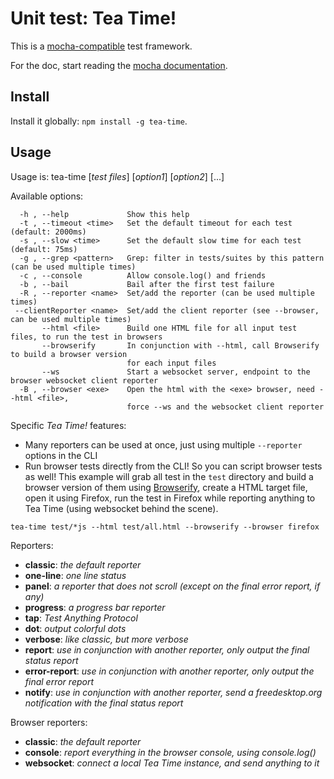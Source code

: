 

# Unit test: Tea Time!

This is a [mocha-compatible](http://mochajs.org/) test framework.

For the doc, start reading the [mocha documentation](http://mochajs.org/).


## Install

Install it globally: `npm install -g tea-time`.



## Usage

Usage is: tea-time [*test files*] [*option1*] [*option2*] [...]

Available options:
```
  -h , --help             Show this help
  -t , --timeout <time>   Set the default timeout for each test (default: 2000ms)
  -s , --slow <time>      Set the default slow time for each test (default: 75ms)
  -g , --grep <pattern>   Grep: filter in tests/suites by this pattern (can be used multiple times)
  -c , --console          Allow console.log() and friends
  -b , --bail             Bail after the first test failure
  -R , --reporter <name>  Set/add the reporter (can be used multiple times)
 --clientReporter <name>  Set/add the client reporter (see --browser, can be used multiple times)
       --html <file>      Build one HTML file for all input test files, to run the test in browsers
       --browserify       In conjunction with --html, call Browserify to build a browser version
                          for each input files
       --ws               Start a websocket server, endpoint to the browser websocket client reporter
  -B , --browser <exe>    Open the html with the <exe> browser, need --html <file>,
                          force --ws and the websocket client reporter
```


Specific *Tea Time!* features:

* Many reporters can be used at once, just using multiple `--reporter` options in the CLI
* Run browser tests directly from the CLI! So you can script browser tests as well! This example will grab all test in the
  `test` directory and build a browser version of them using [Browserify](https://www.npmjs.com/package/browserify),
  create a HTML target file, open it using Firefox, run the test in Firefox while reporting anything to Tea Time
  (using websocket behind the scene).

```
tea-time test/*js --html test/all.html --browserify --browser firefox
```



Reporters:

* **classic**: *the default reporter*
* **one-line**: *one line status*
* **panel**: *a reporter that does not scroll (except on the final error report, if any)*
* **progress**: *a progress bar reporter*
* **tap**: *Test Anything Protocol*
* **dot**: *output colorful dots*
* **verbose**: *like classic, but more verbose*
* **report**: *use in conjunction with another reporter, only output the final status report*
* **error-report**: *use in conjunction with another reporter, only output the final error report*
* **notify**: *use in conjunction with another reporter, send a freedesktop.org notification with the final status report*



Browser reporters:

* **classic**: *the default reporter*
* **console**: *report everything in the browser console, using console.log()*
* **websocket**: *connect a local Tea Time instance, and send anything to it*

